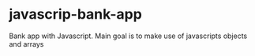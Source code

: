 # javascrip-bank-app
Bank app with Javascript. Main goal is to make use of javascripts objects and arrays
